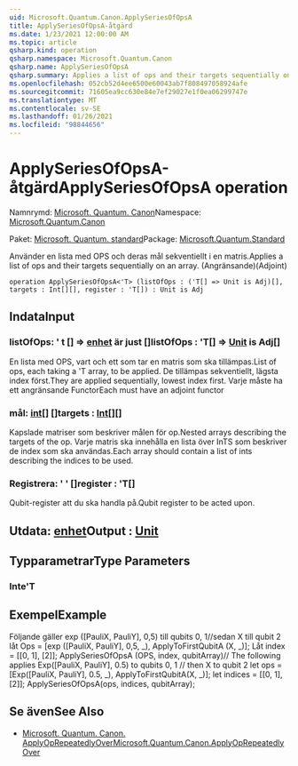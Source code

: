 ```yaml
---
uid: Microsoft.Quantum.Canon.ApplySeriesOfOpsA
title: ApplySeriesOfOpsA-åtgärd
ms.date: 1/23/2021 12:00:00 AM
ms.topic: article
qsharp.kind: operation
qsharp.namespace: Microsoft.Quantum.Canon
qsharp.name: ApplySeriesOfOpsA
qsharp.summary: Applies a list of ops and their targets sequentially on an array. (Adjoint)
ms.openlocfilehash: 052cb52d4ee6500e60043ab7f808497058924afe
ms.sourcegitcommit: 71605ea9cc630e84e7ef29027e1f0ea06299747e
ms.translationtype: MT
ms.contentlocale: sv-SE
ms.lasthandoff: 01/26/2021
ms.locfileid: "98844656"
---
```

# <a name="applyseriesofopsa-operation"></a><span data-ttu-id="97c92-102">ApplySeriesOfOpsA-åtgärd</span><span class="sxs-lookup"><span data-stu-id="97c92-102">ApplySeriesOfOpsA operation</span></span>

<span data-ttu-id="97c92-103">Namnrymd: [Microsoft. Quantum. Canon](xref:Microsoft.Quantum.Canon)</span><span class="sxs-lookup"><span data-stu-id="97c92-103">Namespace: [Microsoft.Quantum.Canon](xref:Microsoft.Quantum.Canon)</span></span>

<span data-ttu-id="97c92-104">Paket: [Microsoft. Quantum. standard](https://nuget.org/packages/Microsoft.Quantum.Standard)</span><span class="sxs-lookup"><span data-stu-id="97c92-104">Package: [Microsoft.Quantum.Standard](https://nuget.org/packages/Microsoft.Quantum.Standard)</span></span>


<span data-ttu-id="97c92-105">Använder en lista med OPS och deras mål sekventiellt i en matris.</span><span class="sxs-lookup"><span data-stu-id="97c92-105">Applies a list of ops and their targets sequentially on an array.</span></span> <span data-ttu-id="97c92-106">(Angränsande)</span><span class="sxs-lookup"><span data-stu-id="97c92-106">(Adjoint)</span></span>

```qsharp
operation ApplySeriesOfOpsA<'T> (listOfOps : ('T[] => Unit is Adj)[], targets : Int[][], register : 'T[]) : Unit is Adj
```


## <a name="input"></a><span data-ttu-id="97c92-107">Indata</span><span class="sxs-lookup"><span data-stu-id="97c92-107">Input</span></span>

### <a name="listofops--t--unit--is-adj"></a><span data-ttu-id="97c92-108">listOfOps: ' t [] => [enhet](xref:microsoft.quantum.lang-ref.unit)  är just []</span><span class="sxs-lookup"><span data-stu-id="97c92-108">listOfOps : 'T[] => [Unit](xref:microsoft.quantum.lang-ref.unit)  is Adj[]</span></span>

<span data-ttu-id="97c92-109">En lista med OPS, vart och ett som tar en matris som ska tillämpas.</span><span class="sxs-lookup"><span data-stu-id="97c92-109">List of ops, each taking a 'T array, to be applied.</span></span> <span data-ttu-id="97c92-110">De tillämpas sekventiellt, lägsta index först.</span><span class="sxs-lookup"><span data-stu-id="97c92-110">They are applied sequentially, lowest index first.</span></span>
<span data-ttu-id="97c92-111">Varje måste ha ett angränsande Functor</span><span class="sxs-lookup"><span data-stu-id="97c92-111">Each must have an adjoint functor</span></span>


### <a name="targets--int"></a><span data-ttu-id="97c92-112">mål: [int](xref:microsoft.quantum.lang-ref.int)[] []</span><span class="sxs-lookup"><span data-stu-id="97c92-112">targets : [Int](xref:microsoft.quantum.lang-ref.int)[][]</span></span>

<span data-ttu-id="97c92-113">Kapslade matriser som beskriver målen för op.</span><span class="sxs-lookup"><span data-stu-id="97c92-113">Nested arrays describing the targets of the op.</span></span> <span data-ttu-id="97c92-114">Varje matris ska innehålla en lista över InTS som beskriver de index som ska användas.</span><span class="sxs-lookup"><span data-stu-id="97c92-114">Each array should contain a list of ints describing the indices to be used.</span></span>


### <a name="register--t"></a><span data-ttu-id="97c92-115">Registrera: ' ' []</span><span class="sxs-lookup"><span data-stu-id="97c92-115">register : 'T[]</span></span>

<span data-ttu-id="97c92-116">Qubit-register att du ska handla på.</span><span class="sxs-lookup"><span data-stu-id="97c92-116">Qubit register to be acted upon.</span></span>



## <a name="output--unit"></a><span data-ttu-id="97c92-117">Utdata: [enhet](xref:microsoft.quantum.lang-ref.unit)</span><span class="sxs-lookup"><span data-stu-id="97c92-117">Output : [Unit](xref:microsoft.quantum.lang-ref.unit)</span></span>



## <a name="type-parameters"></a><span data-ttu-id="97c92-118">Typparametrar</span><span class="sxs-lookup"><span data-stu-id="97c92-118">Type Parameters</span></span>

### <a name="t"></a><span data-ttu-id="97c92-119">Inte</span><span class="sxs-lookup"><span data-stu-id="97c92-119">'T</span></span>



## <a name="example"></a><span data-ttu-id="97c92-120">Exempel</span><span class="sxs-lookup"><span data-stu-id="97c92-120">Example</span></span>

<span data-ttu-id="97c92-121">Följande gäller exp ([PauliX, PauliY], 0,5) till qubits 0, 1//sedan X till qubit 2 låt Ops = [exp ([PauliX, PauliY], 0,5, _), ApplyToFirstQubitA (X, _)]; Låt index = [[0, 1], [2]]; ApplySeriesOfOpsA (OPS, index, qubitArray)</span><span class="sxs-lookup"><span data-stu-id="97c92-121">// The following applies Exp([PauliX, PauliY], 0.5) to qubits 0, 1 // then X to qubit 2 let ops = [Exp([PauliX, PauliY], 0.5, _), ApplyToFirstQubitA(X, _)]; let indices = [[0, 1], [2]]; ApplySeriesOfOpsA(ops, indices, qubitArray);</span></span>

## <a name="see-also"></a><span data-ttu-id="97c92-122">Se även</span><span class="sxs-lookup"><span data-stu-id="97c92-122">See Also</span></span>

- [<span data-ttu-id="97c92-123">Microsoft. Quantum. Canon. ApplyOpRepeatedlyOver</span><span class="sxs-lookup"><span data-stu-id="97c92-123">Microsoft.Quantum.Canon.ApplyOpRepeatedlyOver</span></span>](xref:Microsoft.Quantum.Canon.ApplyOpRepeatedlyOver)